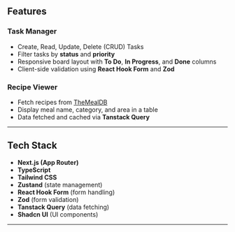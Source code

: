 ## Features

### Task Manager
- Create, Read, Update, Delete (CRUD) Tasks
- Filter tasks by **status** and **priority**
- Responsive board layout with **To Do**, **In Progress**, and **Done** columns
- Client-side validation using **React Hook Form** and **Zod**

### Recipe Viewer
- Fetch recipes from [TheMealDB](https://www.themealdb.com/api.php)
- Display meal name, category, and area in a table
- Data fetched and cached via **Tanstack Query**

---

## Tech Stack

- **Next.js (App Router)**
- **TypeScript**
- **Tailwind CSS**
- **Zustand** (state management)
- **React Hook Form** (form handling)
- **Zod** (form validation)
- **Tanstack Query** (data fetching)
- **Shadcn UI** (UI components)

---